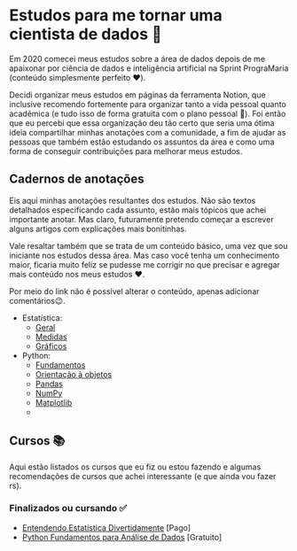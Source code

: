 # Estudos para me tornar uma cientista de dados 📌
<p>Em 2020 comecei meus estudos sobre a área de dados depois de me apaixonar por ciência de dados e inteligência artificial na Sprint PrograMaria (conteúdo simplesmente perfeito ❤️).</p>
<p>Decidi organizar meus estudos em páginas da ferramenta Notion, que inclusive recomendo fortemente para organizar tanto a vida pessoal quanto acadêmica (e tudo isso de forma gratuita com o plano pessoal 🥳). Foi então que eu percebi que essa organização deu tão certo que seria uma ótima ideia compartilhar minhas anotações com a comunidade, a fim de ajudar as pessoas que também estão estudando os assuntos da área e como uma forma de conseguir contribuições para melhorar meus estudos.</p>

<h2>Cadernos de anotações</h2>
<p>Eis aqui minhas anotações resultantes dos estudos. Não são textos detalhados especificando cada assunto, estão mais tópicos que achei importante anotar. Mas claro, futuramente pretendo começar a escrever alguns artigos com explicações mais bonitinhas.</p>
<p>Vale resaltar também que se trata de um conteúdo básico, uma vez que sou iniciante nos estudos dessa área. Mas caso você tenha um conhecimento maior, ficaria muito feliz se pudesse me corrigir no que precisar e agregar mais conteúdo nos meus estudos ❤️.</p>
<p>Por meio do link não é possível alterar o conteúdo, apenas adicionar comentários😉.</p>
<ul>
  <li>Estatística: 
    <ul>
      <li><a href="https://www.notion.so/Estat-stica-6d52cd79a67c450287a2d60107c9be4c">Geral</a></li>
      <li><a href="https://www.notion.so/Medidas-03374c5da285420b8b75cf0f0edac023">Medidas</a></li>
      <li><a href="https://www.notion.so/Gr-ficos-f9d3524b66e5461299118b87ba94cc46">Gráficos</a></li>
    </ul>
  </li>
  <li>Python:
    <ul>
      <li><a href="https://www.notion.so/Fundamentos-6d830416ef7b49a1b52678c3aa045360">Fundamentos</a></li>
      <li><a href="https://www.notion.so/Orienta-o-a-objetos-f4b6668edad14a97b87df759874b5754">Orientação à objetos</a></li>
      <li><a href="https://www.notion.so/Pandas-26df30e199fe40b7b0291b3df56d479c">Pandas</a></li>
      <li><a href="https://www.notion.so/NumPy-df57cae42bab481aafa9250f7581bf47">NumPy</a></li>
      <li><a href="https://www.notion.so/Matplotlib-0546c05d35fe49de88deebecb7a32464">Matplotlib</a><li>
    </ul>
  </li>
</ul>

<h2>Cursos 📚</h2>
<p>Aqui estão listados os cursos que eu fiz ou estou fazendo e algumas recomendações de cursos que achei interessante (e que ainda vou fazer rs).</p>
<h3>Finalizados ou cursando ✅</h3>
<ul>
  <li><a href="https://asn.rocks/entendendo-estatistica-divertidamente/">Entendendo Estatística Divertidamente</a> [Pago]</li>
  <li><a href="https://www.datascienceacademy.com.br/course?courseid=python-fundamentos">Python Fundamentos para Análise de Dados</a> [Gratuito]</li>
</ul>
